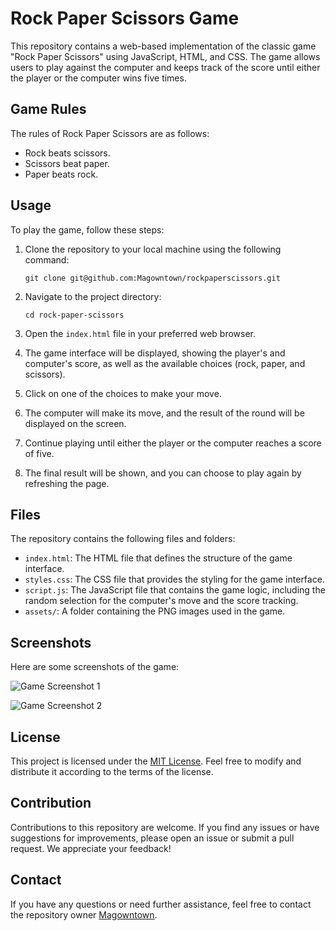 # Rock Paper Scissors Game

This repository contains a web-based implementation of the classic game "Rock Paper Scissors" using JavaScript, HTML, and CSS. The game allows users to play against the computer and keeps track of the score until either the player or the computer wins five times.

## Game Rules

The rules of Rock Paper Scissors are as follows:

- Rock beats scissors.
- Scissors beat paper.
- Paper beats rock.

## Usage

To play the game, follow these steps:

1. Clone the repository to your local machine using the following command:

   ```
   git clone git@github.com:Magowntown/rockpaperscissors.git
   ```

2. Navigate to the project directory:

   ```
   cd rock-paper-scissors
   ```

3. Open the `index.html` file in your preferred web browser.

4. The game interface will be displayed, showing the player's and computer's score, as well as the available choices (rock, paper, and scissors).

5. Click on one of the choices to make your move.

6. The computer will make its move, and the result of the round will be displayed on the screen.

7. Continue playing until either the player or the computer reaches a score of five.

8. The final result will be shown, and you can choose to play again by refreshing the page.

## Files

The repository contains the following files and folders:

- `index.html`: The HTML file that defines the structure of the game interface.
- `styles.css`: The CSS file that provides the styling for the game interface.
- `script.js`: The JavaScript file that contains the game logic, including the random selection for the computer's move and the score tracking.
- `assets/`: A folder containing the PNG images used in the game.

## Screenshots

Here are some screenshots of the game:

![Game Screenshot 1](https://i.imgur.com/V9ZFvaX.png)

![Game Screenshot 2](https://i.imgur.com/Q9V0Mlq.png)

## License

This project is licensed under the [MIT License](LICENSE). Feel free to modify and distribute it according to the terms of the license.

## Contribution

Contributions to this repository are welcome. If you find any issues or have suggestions for improvements, please open an issue or submit a pull request. We appreciate your feedback!

## Contact

If you have any questions or need further assistance, feel free to contact the repository owner [Magowntown](https://https://github.com/Magowntown).
